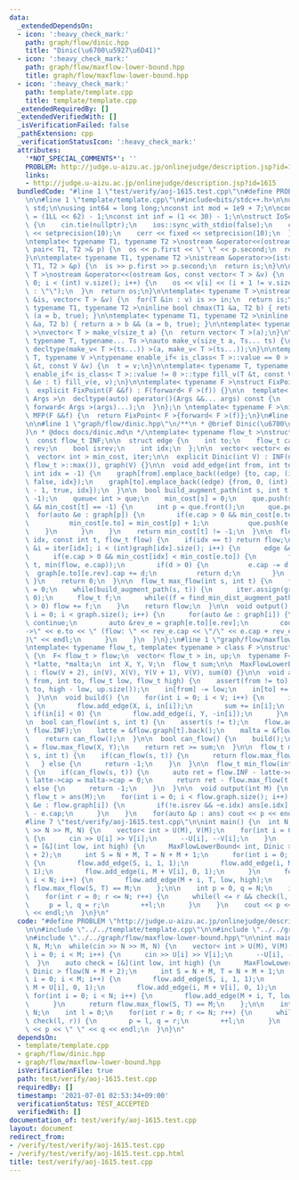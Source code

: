 ```yaml
---
data:
  _extendedDependsOn:
  - icon: ':heavy_check_mark:'
    path: graph/flow/dinic.hpp
    title: "Dinic(\u6700\u5927\u6D41)"
  - icon: ':heavy_check_mark:'
    path: graph/flow/maxflow-lower-bound.hpp
    title: graph/flow/maxflow-lower-bound.hpp
  - icon: ':heavy_check_mark:'
    path: template/template.cpp
    title: template/template.cpp
  _extendedRequiredBy: []
  _extendedVerifiedWith: []
  _isVerificationFailed: false
  _pathExtension: cpp
  _verificationStatusIcon: ':heavy_check_mark:'
  attributes:
    '*NOT_SPECIAL_COMMENTS*': ''
    PROBLEM: http://judge.u-aizu.ac.jp/onlinejudge/description.jsp?id=1615
    links:
    - http://judge.u-aizu.ac.jp/onlinejudge/description.jsp?id=1615
  bundledCode: "#line 1 \"test/verify/aoj-1615.test.cpp\"\n#define PROBLEM \"http://judge.u-aizu.ac.jp/onlinejudge/description.jsp?id=1615\"\
    \n\n#line 1 \"template/template.cpp\"\n#include<bits/stdc++.h>\n\nusing namespace\
    \ std;\n\nusing int64 = long long;\nconst int mod = 1e9 + 7;\n\nconst int64 infll\
    \ = (1LL << 62) - 1;\nconst int inf = (1 << 30) - 1;\n\nstruct IoSetup {\n  IoSetup()\
    \ {\n    cin.tie(nullptr);\n    ios::sync_with_stdio(false);\n    cout << fixed\
    \ << setprecision(10);\n    cerr << fixed << setprecision(10);\n  }\n} iosetup;\n\
    \ntemplate< typename T1, typename T2 >\nostream &operator<<(ostream &os, const\
    \ pair< T1, T2 >& p) {\n  os << p.first << \" \" << p.second;\n  return os;\n\
    }\n\ntemplate< typename T1, typename T2 >\nistream &operator>>(istream &is, pair<\
    \ T1, T2 > &p) {\n  is >> p.first >> p.second;\n  return is;\n}\n\ntemplate< typename\
    \ T >\nostream &operator<<(ostream &os, const vector< T > &v) {\n  for(int i =\
    \ 0; i < (int) v.size(); i++) {\n    os << v[i] << (i + 1 != v.size() ? \" \"\
    \ : \"\");\n  }\n  return os;\n}\n\ntemplate< typename T >\nistream &operator>>(istream\
    \ &is, vector< T > &v) {\n  for(T &in : v) is >> in;\n  return is;\n}\n\ntemplate<\
    \ typename T1, typename T2 >\ninline bool chmax(T1 &a, T2 b) { return a < b &&\
    \ (a = b, true); }\n\ntemplate< typename T1, typename T2 >\ninline bool chmin(T1\
    \ &a, T2 b) { return a > b && (a = b, true); }\n\ntemplate< typename T = int64\
    \ >\nvector< T > make_v(size_t a) {\n  return vector< T >(a);\n}\n\ntemplate<\
    \ typename T, typename... Ts >\nauto make_v(size_t a, Ts... ts) {\n  return vector<\
    \ decltype(make_v< T >(ts...)) >(a, make_v< T >(ts...));\n}\n\ntemplate< typename\
    \ T, typename V >\ntypename enable_if< is_class< T >::value == 0 >::type fill_v(T\
    \ &t, const V &v) {\n  t = v;\n}\n\ntemplate< typename T, typename V >\ntypename\
    \ enable_if< is_class< T >::value != 0 >::type fill_v(T &t, const V &v) {\n  for(auto\
    \ &e : t) fill_v(e, v);\n}\n\ntemplate< typename F >\nstruct FixPoint : F {\n\
    \  explicit FixPoint(F &&f) : F(forward< F >(f)) {}\n\n  template< typename...\
    \ Args >\n  decltype(auto) operator()(Args &&... args) const {\n    return F::operator()(*this,\
    \ forward< Args >(args)...);\n  }\n};\n \ntemplate< typename F >\ninline decltype(auto)\
    \ MFP(F &&f) {\n  return FixPoint< F >{forward< F >(f)};\n}\n#line 4 \"test/verify/aoj-1615.test.cpp\"\
    \n\n#line 1 \"graph/flow/dinic.hpp\"\n/**\n * @brief Dinic(\u6700\u5927\u6D41\
    )\n * @docs docs/dinic.md\n */\ntemplate< typename flow_t >\nstruct Dinic {\n\
    \  const flow_t INF;\n\n  struct edge {\n    int to;\n    flow_t cap;\n    int\
    \ rev;\n    bool isrev;\n    int idx;\n  };\n\n  vector< vector< edge > > graph;\n\
    \  vector< int > min_cost, iter;\n\n  explicit Dinic(int V) : INF(numeric_limits<\
    \ flow_t >::max()), graph(V) {}\n\n  void add_edge(int from, int to, flow_t cap,\
    \ int idx = -1) {\n    graph[from].emplace_back((edge) {to, cap, (int) graph[to].size(),\
    \ false, idx});\n    graph[to].emplace_back((edge) {from, 0, (int) graph[from].size()\
    \ - 1, true, idx});\n  }\n\n  bool build_augment_path(int s, int t) {\n    min_cost.assign(graph.size(),\
    \ -1);\n    queue< int > que;\n    min_cost[s] = 0;\n    que.push(s);\n    while(!que.empty()\
    \ && min_cost[t] == -1) {\n      int p = que.front();\n      que.pop();\n    \
    \  for(auto &e : graph[p]) {\n        if(e.cap > 0 && min_cost[e.to] == -1) {\n\
    \          min_cost[e.to] = min_cost[p] + 1;\n          que.push(e.to);\n    \
    \    }\n      }\n    }\n    return min_cost[t] != -1;\n  }\n\n  flow_t find_min_dist_augment_path(int\
    \ idx, const int t, flow_t flow) {\n    if(idx == t) return flow;\n    for(int\
    \ &i = iter[idx]; i < (int)graph[idx].size(); i++) {\n      edge &e = graph[idx][i];\n\
    \      if(e.cap > 0 && min_cost[idx] < min_cost[e.to]) {\n        flow_t d = find_min_dist_augment_path(e.to,\
    \ t, min(flow, e.cap));\n        if(d > 0) {\n          e.cap -= d;\n        \
    \  graph[e.to][e.rev].cap += d;\n          return d;\n        }\n      }\n   \
    \ }\n    return 0;\n  }\n\n  flow_t max_flow(int s, int t) {\n    flow_t flow\
    \ = 0;\n    while(build_augment_path(s, t)) {\n      iter.assign(graph.size(),\
    \ 0);\n      flow_t f;\n      while((f = find_min_dist_augment_path(s, t, INF))\
    \ > 0) flow += f;\n    }\n    return flow;\n  }\n\n  void output() {\n    for(int\
    \ i = 0; i < graph.size(); i++) {\n      for(auto &e : graph[i]) {\n        if(e.isrev)\
    \ continue;\n        auto &rev_e = graph[e.to][e.rev];\n        cout << i << \"\
    ->\" << e.to << \" (flow: \" << rev_e.cap << \"/\" << e.cap + rev_e.cap << \"\
    )\" << endl;\n      }\n    }\n  }\n};\n#line 1 \"graph/flow/maxflow-lower-bound.hpp\"\
    \ntemplate< typename flow_t, template< typename > class F >\nstruct MaxFlowLowerBound\
    \ {\n  F< flow_t > flow;\n  vector< flow_t > in, up;\n  typename F< flow_t >::edge\
    \ *latte, *malta;\n  int X, Y, V;\n  flow_t sum;\n\n  MaxFlowLowerBound(int V)\
    \ : flow(V + 2), in(V), X(V), Y(V + 1), V(V), sum(0) {}\n\n  void add_edge(int\
    \ from, int to, flow_t low, flow_t high) {\n    assert(from != to);\n    flow.add_edge(from,\
    \ to, high - low, up.size());\n    in[from] -= low;\n    in[to] += low;\n    up.emplace_back(high);\n\
    \  }\n\n  void build() {\n    for(int i = 0; i < V; i++) {\n      if(in[i] > 0)\
    \ {\n        flow.add_edge(X, i, in[i]);\n        sum += in[i];\n      } else\
    \ if(in[i] < 0) {\n        flow.add_edge(i, Y, -in[i]);\n      }\n    }\n  }\n\
    \n  bool can_flow(int s, int t) {\n    assert(s != t);\n    flow.add_edge(t, s,\
    \ flow.INF);\n    latte = &flow.graph[t].back();\n    malta = &flow.graph[s].back();\n\
    \    return can_flow();\n  }\n\n  bool can_flow() {\n    build();\n    auto ret\
    \ = flow.max_flow(X, Y);\n    return ret >= sum;\n  }\n\n  flow_t max_flow(int\
    \ s, int t) {\n    if(can_flow(s, t)) {\n      return flow.max_flow(s, t);\n \
    \   } else {\n      return -1;\n    }\n  }\n\n  flow_t min_flow(int s, int t)\
    \ {\n    if(can_flow(s, t)) {\n      auto ret = flow.INF - latte->cap;\n     \
    \ latte->cap = malta->cap = 0;\n      return ret - flow.max_flow(t, s);\n    }\
    \ else {\n      return -1;\n    }\n  }\n\n  void output(int M) {\n    vector<\
    \ flow_t > ans(M);\n    for(int i = 0; i < flow.graph.size(); i++) {\n      for(auto\
    \ &e : flow.graph[i]) {\n        if(!e.isrev && ~e.idx) ans[e.idx] = up[e.idx]\
    \ - e.cap;\n      }\n    }\n    for(auto &p : ans) cout << p << endl;\n  }\n};\n\
    #line 7 \"test/verify/aoj-1615.test.cpp\"\n\nint main() {\n  int N, M;\n  while(cin\
    \ >> N >> M, N) {\n    vector< int > U(M), V(M);\n    for(int i = 0; i < M; i++)\
    \ {\n      cin >> U[i] >> V[i];\n      --U[i], --V[i];\n    }\n    auto check\
    \ = [&](int low, int high) {\n      MaxFlowLowerBound< int, Dinic > flow(N + M\
    \ + 2);\n      int S = N + M, T = N + M + 1;\n      for(int i = 0; i < M; i++)\
    \ {\n        flow.add_edge(S, i, 1, 1);\n        flow.add_edge(i, M + U[i], 0,\
    \ 1);\n        flow.add_edge(i, M + V[i], 0, 1);\n      }\n      for(int i = 0;\
    \ i < N; i++) {\n        flow.add_edge(M + i, T, low, high);\n      }\n      return\
    \ flow.max_flow(S, T) == M;\n    };\n\n    int p = 0, q = N;\n    int l = 0;\n\
    \    for(int r = 0; r <= N; r++) {\n      while(l <= r && check(l, r)) {\n   \
    \     p = l, q = r;\n        ++l;\n      }\n    }\n    cout << p << \" \" << q\
    \ << endl;\n  }\n}\n"
  code: "#define PROBLEM \"http://judge.u-aizu.ac.jp/onlinejudge/description.jsp?id=1615\"\
    \n\n#include \"../../template/template.cpp\"\n\n#include \"../../graph/flow/dinic.hpp\"\
    \n#include \"../../graph/flow/maxflow-lower-bound.hpp\"\n\nint main() {\n  int\
    \ N, M;\n  while(cin >> N >> M, N) {\n    vector< int > U(M), V(M);\n    for(int\
    \ i = 0; i < M; i++) {\n      cin >> U[i] >> V[i];\n      --U[i], --V[i];\n  \
    \  }\n    auto check = [&](int low, int high) {\n      MaxFlowLowerBound< int,\
    \ Dinic > flow(N + M + 2);\n      int S = N + M, T = N + M + 1;\n      for(int\
    \ i = 0; i < M; i++) {\n        flow.add_edge(S, i, 1, 1);\n        flow.add_edge(i,\
    \ M + U[i], 0, 1);\n        flow.add_edge(i, M + V[i], 0, 1);\n      }\n     \
    \ for(int i = 0; i < N; i++) {\n        flow.add_edge(M + i, T, low, high);\n\
    \      }\n      return flow.max_flow(S, T) == M;\n    };\n\n    int p = 0, q =\
    \ N;\n    int l = 0;\n    for(int r = 0; r <= N; r++) {\n      while(l <= r &&\
    \ check(l, r)) {\n        p = l, q = r;\n        ++l;\n      }\n    }\n    cout\
    \ << p << \" \" << q << endl;\n  }\n}\n"
  dependsOn:
  - template/template.cpp
  - graph/flow/dinic.hpp
  - graph/flow/maxflow-lower-bound.hpp
  isVerificationFile: true
  path: test/verify/aoj-1615.test.cpp
  requiredBy: []
  timestamp: '2021-07-01 02:53:34+09:00'
  verificationStatus: TEST_ACCEPTED
  verifiedWith: []
documentation_of: test/verify/aoj-1615.test.cpp
layout: document
redirect_from:
- /verify/test/verify/aoj-1615.test.cpp
- /verify/test/verify/aoj-1615.test.cpp.html
title: test/verify/aoj-1615.test.cpp
---
```

